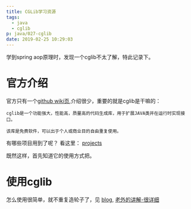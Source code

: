 ```yaml
---
title: CGLib学习资源
tags:
  - java
  - cglib
p: java/027-cglib
date: 2019-02-25 10:29:03
---
```


学到spring aop原理时，发现一个cglib不太了解，特此记录下。

# 官方介绍
官方只有一个[github wiki页](https://github.com/cglib/cglib/wiki),介绍很少，重要的就是cglib是干嘛的：

```
cglib是一个功能强大，性能高，质量高的代码生成库，用于扩展JAVA类并在运行时实现接口。

该库是免费软件，可以出于个人或商业目的自由重复使用。
```

有哪些项目用到了呢？ 看这里： [projects](https://github.com/cglib/cglib/wiki#projects)

既然这样，首先知道它的使用方式把。

# 使用cglib

怎么使用很简单，就不重复造轮子了，见 [blog](https://blog.csdn.net/zghwaicsdn/article/details/50957474),
[老外的讲解-很详细](https://dzone.com/articles/cglib-missing-manual)



